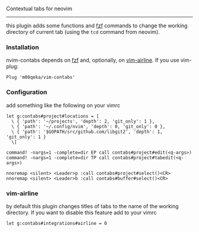 Contextual tabs for neovim

---

this plugin adds some functions and [fzf](https://github.com/junegunn/fzf) commands to change the working
directory of current tab (using the `tcd` command from neovim).

### Installation

nvim-contabs depends on [fzf](https://github.com/junegunn/fzf) and, optionally, on [vim-airline](https://github.com/vim-airline/vim-airline). If you use vim-plug:

```
Plug 'm00qeka/vim-contabs'
```

### Configuration

add something like the following on your vimrc

```
let g:contabs#project#locations = [
  \ { 'path': '~/projects', 'depth': 2, 'git_only': 1 },
  \ { 'path': '~/.config/nvim', 'depth': 0, 'git_only': 0 },
  \ { 'path': '$GOPATH/src/github.com/libgit2', 'depth': 1, 'git_only': 1 }
  \]

command! -nargs=1 -complete=dir EP call contabs#project#edit(<q-args>)
command! -nargs=1 -complete=dir TP call contabs#project#tabedit(<q-args>)

nnoremap <silent> <Leader>p :call contabs#project#select()<CR>
nnoremap <silent> <Leader>b :call contabs#buffer#select()<CR>
```

### vim-airline

by default this plugin changes titles of tabs to the name of the working
directory. If you want to disable this feature add to your vimrc

```
let g:contabs#integrations#airline = 0
```
